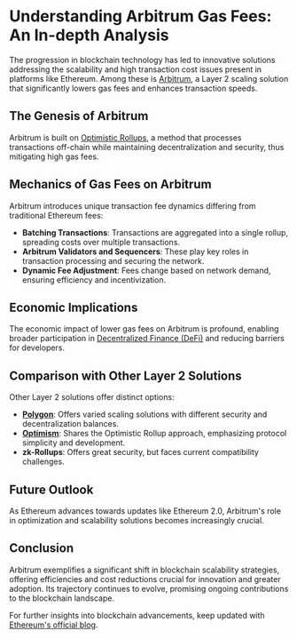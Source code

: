 # Understanding Arbitrum Gas Fees: An In-depth Analysis

The progression in blockchain technology has led to innovative solutions addressing the scalability and high transaction cost issues present in platforms like Ethereum. Among these is [Arbitrum](https://offchainlabs.com/arbitrum), a Layer 2 scaling solution that significantly lowers gas fees and enhances transaction speeds.

## The Genesis of Arbitrum

Arbitrum is built on [Optimistic Rollups](https://arbitrum.io/technology/), a method that processes transactions off-chain while maintaining decentralization and security, thus mitigating high gas fees.

## Mechanics of Gas Fees on Arbitrum

Arbitrum introduces unique transaction fee dynamics differing from traditional Ethereum fees:

- **Batching Transactions**: Transactions are aggregated into a single rollup, spreading costs over multiple transactions.
- **Arbitrum Validators and Sequencers**: These play key roles in transaction processing and securing the network.
- **Dynamic Fee Adjustment**: Fees change based on network demand, ensuring efficiency and incentivization.

## Economic Implications

The economic impact of lower gas fees on Arbitrum is profound, enabling broader participation in [Decentralized Finance (DeFi)](https://ethereum.org/en/defi/) and reducing barriers for developers.

## Comparison with Other Layer 2 Solutions

Other Layer 2 solutions offer distinct options:

- **[Polygon](https://polygon.technology/)**: Offers varied scaling solutions with different security and decentralization balances.
- **[Optimism](https://optimism.io/)**: Shares the Optimistic Rollup approach, emphasizing protocol simplicity and development.
- **zk-Rollups**: Offers great security, but faces current compatibility challenges.

## Future Outlook

As Ethereum advances towards updates like Ethereum 2.0, Arbitrum's role in optimization and scalability solutions becomes increasingly crucial.

## Conclusion

Arbitrum exemplifies a significant shift in blockchain scalability strategies, offering efficiencies and cost reductions crucial for innovation and greater adoption. Its trajectory continues to evolve, promising ongoing contributions to the blockchain landscape.

For further insights into blockchain advancements, keep updated with [Ethereum's official blog](https://blog.ethereum.org/).
